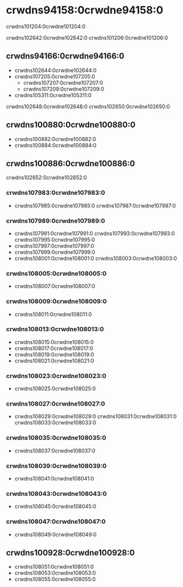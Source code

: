 # crwdns94158:0crwdne94158:0

<p class="description">crwdns101204:0crwdne101204:0</p>

crwdns102642:0crwdne102642:0 crwdns101206:0crwdne101206:0

## crwdns94166:0crwdne94166:0

- crwdns102644:0crwdne102644:0
- crwdns107205:0crwdne107205:0 
  - crwdns107207:0crwdne107207:0
  - crwdns107209:0crwdne107209:0
- crwdns105311:0crwdne105311:0

crwdns102648:0crwdne102648:0 crwdns102650:0crwdne102650:0

## crwdns100880:0crwdne100880:0

- crwdns100882:0crwdne100882:0
- crwdns100884:0crwdne100884:0

## crwdns100886:0crwdne100886:0

crwdns102652:0crwdne102652:0

### crwdns107983:0crwdne107983:0

- crwdns107985:0crwdne107985:0 crwdns107987:0crwdne107987:0

### crwdns107989:0crwdne107989:0

- crwdns107991:0crwdne107991:0 crwdns107993:0crwdne107993:0 crwdns107995:0crwdne107995:0
- crwdns107997:0crwdne107997:0
- crwdns107999:0crwdne107999:0
- crwdns108001:0crwdne108001:0 crwdns108003:0crwdne108003:0

### crwdns108005:0crwdne108005:0

- crwdns108007:0crwdne108007:0

### crwdns108009:0crwdne108009:0

- crwdns108011:0crwdne108011:0

### crwdns108013:0crwdne108013:0

- crwdns108015:0crwdne108015:0
- crwdns108017:0crwdne108017:0
- crwdns108019:0crwdne108019:0
- crwdns108021:0crwdne108021:0

### crwdns108023:0crwdne108023:0

- crwdns108025:0crwdne108025:0

### crwdns108027:0crwdne108027:0

- crwdns108029:0crwdne108029:0 crwdns108031:0crwdne108031:0 crwdns108033:0crwdne108033:0

### crwdns108035:0crwdne108035:0

- crwdns108037:0crwdne108037:0

### crwdns108039:0crwdne108039:0

- crwdns108041:0crwdne108041:0

### crwdns108043:0crwdne108043:0

- crwdns108045:0crwdne108045:0

### crwdns108047:0crwdne108047:0

- crwdns108049:0crwdne108049:0

## crwdns100928:0crwdne100928:0

- crwdns108051:0crwdne108051:0
- crwdns108053:0crwdne108053:0
- crwdns108055:0crwdne108055:0